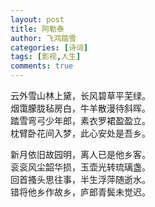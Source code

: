 ```yaml
---
layout: post
title: 阿勒泰 
author: 飞鸿踏雪
categories: [诗词]
tags: [影视,人生]
comments: true
---
```

云外雪山林上黛，长风碧草平芜绿。  
烟霭朦胧毡房白，牛羊散漫待斜晖。  
踏雪弯弓少年郎，素衣罗裙盈盈立。  
枕臂卧花间入梦，此心安处是吾乡。  

新月依旧故园明，离人已是他乡客。  
衮衮风尘韶华损，玉壶光转琉璃盏。  
回首搔头思往事，半生浮萍随逝水。  
错将他乡作故乡，庐郎青鬓未觉迟。  